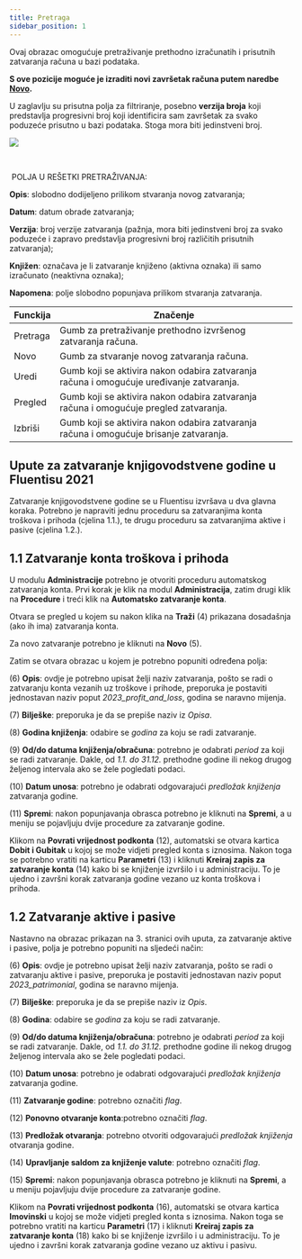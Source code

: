 ```yaml
---
title: Pretraga 
sidebar_position: 1
---
```


Ovaj obrazac omogućuje pretraživanje prethodno izračunatih i prisutnih zatvaranja računa u bazi podataka. 

**S ove pozicije moguće je izraditi novi završetak računa putem naredbe [Novo](/docs/finance-area/ledger-records/records/automatic-account-closing/new-account-closing).**

U zaglavlju su prisutna polja za filtriranje, posebno **verzija broja** koji predstavlja progresivni broj koji identificira sam završetak za svako poduzeće prisutno u bazi podataka.  Stoga mora biti jedinstveni broj.

![](/img/it-it/finance-area/ledger-records/records/automatic-account-closing/search/image01.png)

 

 POLJA U REŠETKI PRETRAŽIVANJA:

**Opis**: slobodno dodijeljeno prilikom stvaranja novog zatvaranja; 



**Datum**: datum obrade zatvaranja; 



**Verzija**: broj verzije zatvaranja (pažnja, mora biti jedinstveni broj za svako poduzeće i zapravo predstavlja progresivni broj različitih prisutnih zatvaranja); 



**Knjižen**: označava je li zatvaranje knjiženo (aktivna oznaka) ili samo izračunato (neaktivna oznaka); 



**Napomena**: polje slobodno popunjava prilikom stvaranja zatvaranja.





| Funckija | Značenje |
| --- | --- |
| Pretraga | Gumb za pretraživanje prethodno izvršenog zatvaranja računa. |
| Novo | Gumb za stvaranje novog zatvaranja računa. |
| Uredi | Gumb koji se aktivira nakon odabira zatvaranja računa i omogućuje uređivanje zatvaranja. |
| Pregled | Gumb koji se aktivira nakon odabira zatvaranja računa i omogućuje pregled zatvaranja. |
| Izbriši | Gumb koji se aktivira nakon odabira zatvaranja računa i omogućuje brisanje zatvaranja. |


## Upute za zatvaranje knjigovodstvene godine u Fluentisu 2021 

Zatvaranje knjigovodstvene godine se u Fluentisu izvršava u dva glavna koraka. Potrebno je napraviti jednu proceduru sa zatvaranjima konta troškova i prihoda (cjelina 1.1.), te drugu proceduru sa zatvaranjima aktive i pasive (cjelina 1.2.). 

## 1.1 **Zatvaranje konta troškova i prihoda** 

U modulu **Administracije** potrebno je otvoriti proceduru automatskog zatvaranja konta. Prvi korak je klik na modul **Administracija**, zatim drugi klik na **Procedure** i treći klik na **Automatsko  zatvaranje konta**. 

Otvara se pregled u kojem su nakon klika na **Traži** (4) prikazana dosadašnja (ako ih ima) zatvaranja konta.  

Za novo zatvaranje potrebno je kliknuti na **Novo** (5). 

Zatim se otvara obrazac u kojem je potrebno popuniti određena polja: 

(6) **Opis**: ovdje je potrebno upisat želji naziv zatvaranja, pošto se radi o zatvaranju konta vezanih uz troškove i prihode, preporuka je postaviti jednostavan naziv poput *2023_profit_and_loss*, godina se naravno mijenja. 

(7) **Bilješke**: preporuka je da se prepiše naziv iz *Opisa*.  

(8) **Godina knjiženja**: odabire se *godina* za koju se radi zatvaranje. 

(9) **Od/do datuma knjiženja/obračuna**: potrebno je odabrati *period* za koji se radi zatvaranje. Dakle, od *1.1. do 31.12.* prethodne godine ili nekog drugog željenog intervala ako se žele pogledati podaci. 

(10) **Datum unosa**: potrebno je odabrati odgovarajući *predložak knjiženja* zatvaranja godine. 

(11) **Spremi**: nakon popunjavanja obrasca potrebno je kliknuti na **Spremi**, a u meniju se pojavljuju dvije procedure za zatvaranje godine. 

Klikom na **Povrati vrijednost podkonta** (12), automatski se otvara kartica **Dobit i Gubitak** u kojoj se može vidjeti pregled konta s iznosima. Nakon toga se potrebno vratiti na karticu **Parametri** (13)  i kliknuti **Kreiraj zapis za zatvaranje konta** (14) kako bi se knjiženje izvršilo i u administraciju. To je ujedno i završni korak zatvaranja godine vezano uz konta troškova i prihoda.


## 1.2 **Zatvaranje aktive i pasive**

Nastavno na obrazac prikazan na 3. stranici ovih uputa, za zatvaranje aktive i pasive, polja je potrebno popuniti na sljedeći način:

(6)	**Opis**: ovdje je potrebno upisat želji naziv zatvaranja, pošto se radi o zatvaranju aktive i pasive, preporuka je postaviti jednostavan naziv poput *2023_patrimonial*, godina se naravno mijenja.

(7)	**Bilješke**: preporuka je da se prepiše naziv iz *Opis*.

(8)	**Godina**: odabire se *godina* za koju se radi zatvaranje.

(9)	**Od/do datuma knjiženja/obračuna**: potrebno je odabrati *period* za koji se radi zatvaranje. Dakle, od *1.1. do 31.12.* prethodne godine ili nekog drugog željenog intervala ako se žele pogledati podaci.

(10) **Datum unosa**: potrebno je odabrati odgovarajući *predložak knjiženja* zatvaranja godine.

(11) **Zatvaranje godine**: potrebno označiti *flag*.

(12) **Ponovno otvaranje konta**:potrebno označiti *flag*.

(13) **Predložak otvaranja**: potrebno otvoriti odgovarajući *predložak knjiženja* otvaranja godine.

(14) **Upravljanje saldom za knjiženje valute**: potrebno označiti *flag*.

(15) **Spremi**: nakon popunjavanja obrasca potrebno je kliknuti na **Spremi**, a u meniju pojavljuju dvije procedure za zatvaranje godine.

Klikom na **Povrati vrijednost podkonta** (16), automatski se otvara kartica **Imovinski** u kojoj se može vidjeti pregled konta s iznosima. Nakon toga se potrebno vratiti na karticu **Parametri** (17) i kliknuti **Kreiraj zapis za zatvaranje konta** (18) kako bi se knjiženje izvršilo i u administraciju. To je ujedno i završni korak zatvaranja godine vezano uz aktivu i pasivu.